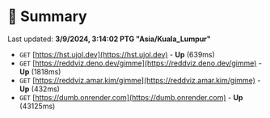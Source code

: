 # 📖 Summary
Last updated: **3/9/2024, 3:14:02 PTG "Asia/Kuala_Lumpur"**

- `GET` [https://hst.ujol.dev](https://hst.ujol.dev) - **Up** (639ms)
- `GET` [https://reddviz.deno.dev/gimme](https://reddviz.deno.dev/gimme) - **Up** (1818ms)
- `GET` [https://reddviz.amar.kim/gimme](https://reddviz.amar.kim/gimme) - **Up** (432ms)
- `GET` [https://dumb.onrender.com](https://dumb.onrender.com) - **Up** (43125ms)
